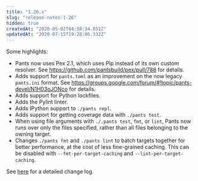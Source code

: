 ```yaml
---
title: "1.26.x"
slug: "release-notes-1-26"
hidden: true
createdAt: "2020-05-02T04:58:34.851Z"
updatedAt: "2020-07-15T19:28:06.332Z"
---
```

Some highlights:

- Pants now uses Pex 2.1, which uses Pip instead of its own custom resolver. See https://github.com/pantsbuild/pex/pull/788 for details.
- Adds support for `pants.toml` as an improvement on the now legacy `pants.ini` format. See https://groups.google.com/forum/#!topic/pants-devel/N1H03oJONco for details.
- Adds support for Python lockfiles.
- Adds the Pylint linter.
- Adds IPython support to `./pants repl`.
- Adds support for getting coverage data with `./pants test`.
- When using file arguments with `./.pants test`, `fmt`, or `lint`, Pants now runs over only the files specified, rather than all files belonging to the owning target.
- Changes `./pants fmt` and `./pants lint` to batch targets together for better performance, at the cost of less fine-grained caching. This can be disabled with `--fmt-per-target-caching` and `--lint-per-target-caching`.

See [here](https://github.com/pantsbuild/pants/blob/master/src/python/pants/notes/1.26.x.rst) for a detailed change log.